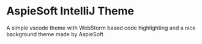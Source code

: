 # AspieSoft IntelliJ Theme

A simple vscode theme with WebStorm based code highlighting and a nice background theme made by AspieSoft
